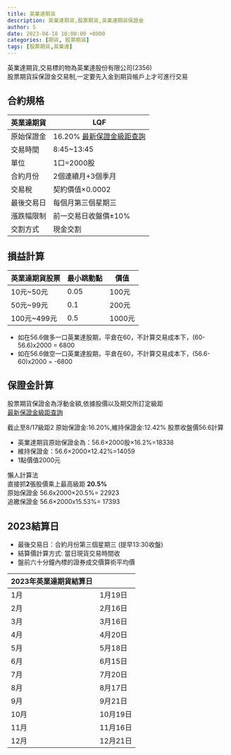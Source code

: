 ```yaml
---
title: 英業達期貨
description: 英業達期貨,股票期貨,英業達期貨保證金
author: S
date: 2023-08-18 10:00:00 +0800
categories: [期貨, 股票期貨]
tags: [股票期貨,英業達]
---
```


英業達期貨,交易標的物為英業達股份有限公司(2356)  
股票期貨採保證金交易制,一定要先入金到期貨帳戶上才可進行交易

## 合約規格

| 英業達期貨 | LQF           |
|-------|---------------|
|原始保證金|     16.20% [最新保證金級距查詢](https://www.taifex.com.tw/cht/5/stockMargining)        |
| 交易時間  | 8:45~13:45    |
| 單位    | 1口=2000股      |
| 合約月份  | 2個連續月+3個季月    |
| 交易稅   | 契約價值×0.0002   |
| 最後交易日 | 每個月第三個星期三     |
| 漲跌幅限制 | 前一交易日收盤價±10%  |
| 交割方式  | 現金交割          |


## 損益計算


 |  英業達期貨股票 |  最小跳動點 |價值|
|-----------|-----------|----------|
| 10元~50元    |  0.05 | 100元|
 | 50元~99元  | 0.1	  | 200元|
 | 100元~499元	  | 0.5	  | 1000元|

 
+ 如在56.6做多一口英業達股期，平倉在60，不計算交易成本下，(60-56.6)x2000 = 6800
+ 如在56.6做空一口英業達股期，平倉在60，不計算交易成本下，(56.6-60)x2000 = -6800

## 保證金計算
股票期貨保證金為浮動金額,依據股價以及期交所訂定級距  
[最新保證金級距查詢](https://www.taifex.com.tw/cht/5/stockMargining)

截止至8/17級距2
原始保證金:16.20%,維持保證金:12.42%
股票收盤價56.6計算
+ 英業達期貨原始保證金為：56.6×2000股×16.2%=18338
+ 維持保證金：56.6×2000×12.42%=14059
+ 1點價值2000元

懶人計算法   
直接抓**2**張股價乘上最高級距 **20.5%**  
原始保證金 56.6x2000×20.5%= 22923  
追繳保證金 56.6×2000x15.53%= 17393




## 2023結算日
+ 最後交易日：合約月份第三個星期三 (提早13:30收盤)
+ 結算價計算方式: 當日現貨交易時間收
+ 盤前六十分鐘內標的證券成交價算術平均價

| 2023年英業達期貨結算日  |         |
|---------------|---------|
| 1月            | 1月19日   |
| 2月            | 2月16日   |
| 3月            | 3月16日   |
| 4月            | 4月20日   |
| 5月            | 5月18日   |
| 6月            | 6月15日   |
| 7月            | 7月20日   |
| 8月            | 8月17日   |
| 9月            | 9月21日   |
| 10月           | 10月19日  |
| 11月           | 11月16日  |
| 12月           | 12月21日  |

